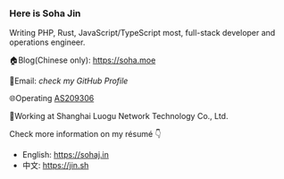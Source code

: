 ### Here is Soha Jin

Writing PHP, Rust, JavaScript/TypeScript most, full-stack developer and operations engineer.

🏠Blog(Chinese only): https://soha.moe

📧Email: *check my GitHub Profile*

🌐Operating [AS209306](https://bgp.he.net/AS209306)

💼Working at Shanghai Luogu Network Technology Co., Ltd.

Check more information on my résumé 👇
  - English: https://sohaj.in
  - 中文: https://jin.sh
